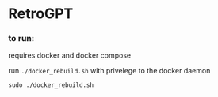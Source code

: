 # RetroGPT
### to run:

requires docker and docker compose

run `./docker_rebuild.sh` with privelege to the docker daemon

```shell
sudo ./docker_rebuild.sh
```

